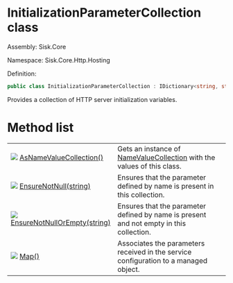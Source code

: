 <!--

Copyrights 2023 Sisk Framework - CypherPotato
Published under MIT license

!!! DO NOT EDIT THIS FILE !!!
This file was generated by a tool in the Sisk package. To edit the information in this documentation,
edit the XML documentation present in the Sisk source code.

-->

# InitializationParameterCollection class
Assembly: Sisk.Core

Namespace: Sisk.Core.Http.Hosting

Definition:

```cs
public class InitializationParameterCollection : IDictionary<string, string?>
```

Provides a collection of HTTP server initialization variables.

# Method list
<table>
    <tbody>
<tr>
    <td width="33%">
        <img class="icon" src="/assets/img/icons/method.svg">
        <a href="/read?q=/contents/spec/Sisk.Core.Http.Hosting.InitializationParameterCollection.AsNameValueCollection().md">
            AsNameValueCollection()
        </a>
    </td>
    <td>
        Gets an instance of <a href="https://learn.microsoft.com/en-us/dotnet/api/System.Collections.Specialized.NameValueCollection">NameValueCollection</a> with the values of this class.
    <td>
</tr>
<tr>
    <td width="33%">
        <img class="icon" src="/assets/img/icons/method.svg">
        <a href="/read?q=/contents/spec/Sisk.Core.Http.Hosting.InitializationParameterCollection.EnsureNotNull(string).md">
            EnsureNotNull(string)
        </a>
    </td>
    <td>
        Ensures that the parameter defined by name <paramref name="parameterName" /> is present in this collection.
    <td>
</tr>
<tr>
    <td width="33%">
        <img class="icon" src="/assets/img/icons/method.svg">
        <a href="/read?q=/contents/spec/Sisk.Core.Http.Hosting.InitializationParameterCollection.EnsureNotNullOrEmpty(string).md">
            EnsureNotNullOrEmpty(string)
        </a>
    </td>
    <td>
        Ensures that the parameter defined by name <paramref name="parameterName" /> is present and not empty in this collection.
    <td>
</tr>
<tr>
    <td width="33%">
        <img class="icon" src="/assets/img/icons/method.svg">
        <a href="/read?q=/contents/spec/Sisk.Core.Http.Hosting.InitializationParameterCollection.Map().md">
            Map()
        </a>
    </td>
    <td>
        Associates the parameters received in the service configuration to a managed object.
    <td>
</tr>
    </tbody>
</table>
